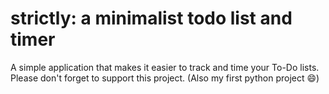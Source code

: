 # strictly: a minimalist todo list and timer
A simple application that makes it easier to track and time your To-Do lists. Please don't forget to support this project.
(Also my first python project 😄)
